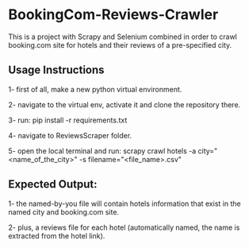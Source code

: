 # BookingCom-Reviews-Crawler

This is a project with Scrapy and Selenium combined in order to crawl booking.com site for hotels and their reviews of a pre-specified city. 

## Usage Instructions

1- first of all, make a new python virtual environment.

2- navigate to the virtual env, activate it and clone the repository there.

3- run: pip install -r requirements.txt

4- navigate to ReviewsScraper folder. 

5- open the local terminal and run: scrapy crawl hotels -a city="<name_of_the_city>" -s filename="<file_name>.csv"


## Expected Output: 

1- the named-by-you file will contain hotels information that exist in the named city and booking.com site.

2- plus, a reviews file for each hotel (automatically named, the name is extracted from the hotel link).
